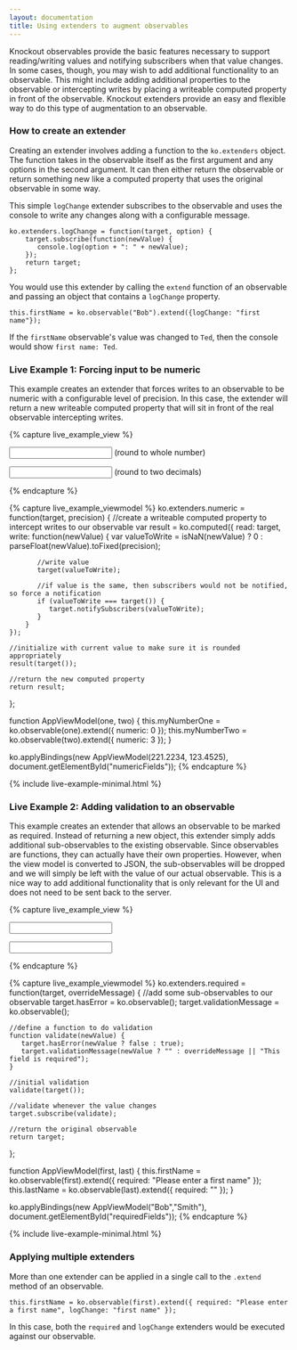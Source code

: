 ```yaml
---
layout: documentation
title: Using extenders to augment observables
---
```


Knockout observables provide the basic features necessary to support reading/writing values and notifying subscribers when that value changes. In some cases, though, you may wish to add additional functionality to an observable. This might include adding additional properties to the observable or intercepting writes by placing a writeable computed property in front of the observable. Knockout extenders provide an easy and flexible way to do this type of augmentation to an observable.

### How to create an extender
Creating an extender involves adding a function to the `ko.extenders` object. The function takes in the observable itself as the first argument and any options in the second argument. It can then either return the observable or return something new like a computed property that uses the original observable in some way.

 This simple `logChange` extender subscribes to the observable and uses the console to write any changes along with a configurable message.

    ko.extenders.logChange = function(target, option) {
        target.subscribe(function(newValue) {
           console.log(option + ": " + newValue);
        });
        return target;
    };

You would use this extender by calling the `extend` function of an observable and passing an object that contains a `logChange` property.

    this.firstName = ko.observable("Bob").extend({logChange: "first name"});

If the `firstName` observable's value was changed to `Ted`, then the console would show `first name: Ted`.

### Live Example 1: Forcing input to be numeric

This example creates an extender that forces writes to an observable to be numeric with a configurable level of precision.  In this case, the extender will return a new writeable computed property that will sit in front of the real observable intercepting writes.

<style type="text/css">
   .error {  color: red; }
   .error input { border: 1px solid red; }
</style>

{% capture live_example_view %}
<div id="numericFields">
    <p><input data-bind="value: myNumberOne" /> (round to whole number)</p>
    <p><input data-bind="value: myNumberTwo" /> (round to two decimals)</p>
</div>
{% endcapture %}

{% capture live_example_viewmodel %}
ko.extenders.numeric = function(target, precision) {
    //create a writeable computed property to intercept writes to our observable
    var result = ko.computed({
        read: target,
        write: function(newValue) {
           var valueToWrite = isNaN(newValue) ? 0 : parseFloat(newValue).toFixed(precision);

           //write value
           target(valueToWrite);

           //if value is the same, then subscribers would not be notified, so force a notification
           if (valueToWrite === target()) {
              target.notifySubscribers(valueToWrite);
           }
        }
    });

    //initialize with current value to make sure it is rounded appropriately
    result(target());

    //return the new computed property
    return result;
};

function AppViewModel(one, two) {
    this.myNumberOne = ko.observable(one).extend({ numeric: 0 });
    this.myNumberTwo = ko.observable(two).extend({ numeric: 3 });
}

ko.applyBindings(new AppViewModel(221.2234, 123.4525), document.getElementById("numericFields"));
{% endcapture %}

{% include live-example-minimal.html %}

### Live Example 2: Adding validation to an observable

This example creates an extender that allows an observable to be marked as required. Instead of returning a new object, this extender simply adds additional sub-observables to the existing observable. Since observables are functions, they can actually have their own properties. However, when the view model is converted to JSON, the sub-observables will be dropped and we will simply be left with the value of our actual observable.  This is a nice way to add additional functionality that is only relevant for the UI and does not need to be sent back to the server.

{% capture live_example_view %}
<div id="requiredFields">
    <p data-bind="css: { error: firstName.hasError }">
        <input data-bind="value: firstName, valueUpdate: 'afterkeydown'" />
        <span data-bind="visible: firstName.hasError, text: firstName.validationMessage"></span>
    </p>
    <p data-bind="css: { error: lastName.hasError }">
        <input data-bind="value: lastName, valueUpdate: 'afterkeydown'" />
        <span data-bind="visible: lastName.hasError, text: lastName.validationMessage"></span>
    </p>
</div>
{% endcapture %}

{% capture live_example_viewmodel %}
ko.extenders.required = function(target, overrideMessage) {
    //add some sub-observables to our observable
    target.hasError = ko.observable();
    target.validationMessage = ko.observable();

    //define a function to do validation
    function validate(newValue) {
       target.hasError(newValue ? false : true);
       target.validationMessage(newValue ? "" : overrideMessage || "This field is required");
    }

    //initial validation
    validate(target());

    //validate whenever the value changes
    target.subscribe(validate);

    //return the original observable
    return target;
};

function AppViewModel(first, last) {
    this.firstName = ko.observable(first).extend({ required: "Please enter a first name" });
    this.lastName = ko.observable(last).extend({ required: "" });
}

ko.applyBindings(new AppViewModel("Bob","Smith"), document.getElementById("requiredFields"));
{% endcapture %}

{% include live-example-minimal.html %}

### Applying multiple extenders

More than one extender can be applied in a single call to the `.extend` method of an observable.

    this.firstName = ko.observable(first).extend({ required: "Please enter a first name", logChange: "first name" });

In this case, both the `required` and `logChange` extenders would be executed against our observable.